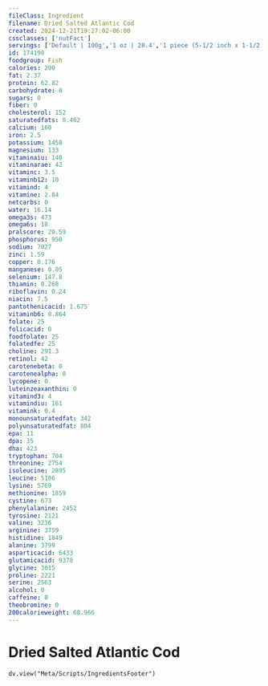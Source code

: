 ```yaml
---
fileClass: Ingredient
filename: Dried Salted Atlantic Cod
created: 2024-12-21T19:27:02-06:00
cssclasses: ['nutFact']
servings: ['Default | 100g','1 oz | 28.4','1 piece (5-1/2 inch x 1-1/2 inch x 1/2 inch) | 80','3 oz | 85']
id: 174190
foodgroup: Fish
calories: 290
fat: 2.37
protein: 62.82
carbohydrate: 0
sugars: 0
fiber: 0
cholesterol: 152
saturatedfats: 0.462
calcium: 160
iron: 2.5
potassium: 1458
magnesium: 133
vitaminaiu: 140
vitaminarae: 42
vitaminc: 3.5
vitaminb12: 10
vitamind: 4
vitamine: 2.84
netcarbs: 0
water: 16.14
omega3s: 473
omega6s: 18
pralscore: 29.59
phosphorus: 950
sodium: 7027
zinc: 1.59
copper: 0.176
manganese: 0.05
selenium: 147.8
thiamin: 0.268
riboflavin: 0.24
niacin: 7.5
pantothenicacid: 1.675
vitaminb6: 0.864
folate: 25
folicacid: 0
foodfolate: 25
folatedfe: 25
choline: 291.3
retinol: 42
carotenebeta: 0
carotenealpha: 0
lycopene: 0
luteinzeaxanthin: 0
vitamind3: 4
vitamindiu: 161
vitamink: 0.4
monounsaturatedfat: 342
polyunsaturatedfat: 804
epa: 11
dpa: 35
dha: 423
tryptophan: 704
threonine: 2754
isoleucine: 2895
leucine: 5106
lysine: 5769
methionine: 1859
cystine: 673
phenylalanine: 2452
tyrosine: 2121
valine: 3236
arginine: 3759
histidine: 1849
alanine: 3799
asparticacid: 6433
glutamicacid: 9378
glycine: 3015
proline: 2221
serine: 2563
alcohol: 0
caffeine: 0
theobromine: 0
200calorieweight: 68.966
---
```


# Dried Salted Atlantic Cod

```dataviewjs
dv.view("Meta/Scripts/IngredientsFooter")
```
